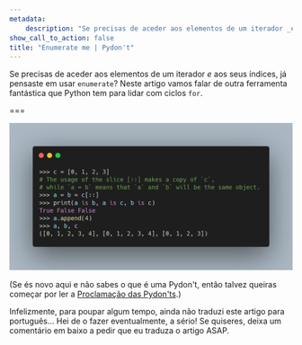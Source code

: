 ```yaml
---
metadata:
    description: "Se precisas de aceder aos elementos de um iterador _e_ aos seus índices, já pensaste em usar a função enumerate?"
show_call_to_action: false
title: "Enumerate me | Pydon't"
---
```


Se precisas de aceder aos elementos de um iterador _e_ aos seus índices,
já pensaste em usar `enumerate`?
Neste artigo vamos falar de outra ferramenta fantástica que Python tem
para lidar com ciclos `for`.

===

![Código Python que usa `enumerate`.](thumbnail.png)

(Se és novo aqui e não sabes o que é uma Pydon't, então talvez queiras começar por
ler a [Proclamação das Pydon'ts][manifesto].)

Infelizmente, para poupar algum tempo, ainda não traduzi este artigo para português...
Hei de o fazer eventualmente, a sério!
Se quiseres, deixa um comentário em baixo a pedir que eu traduza o artigo ASAP.


[subscribe]: https://mathspp.com/subscribe
[manifesto]: /blog/pydonts/pydont-manifesto
[csv]: https://docs.python.org/3/library/csv.html
[pathlib]: https://docs.python.org/3/library/pathlib.html
